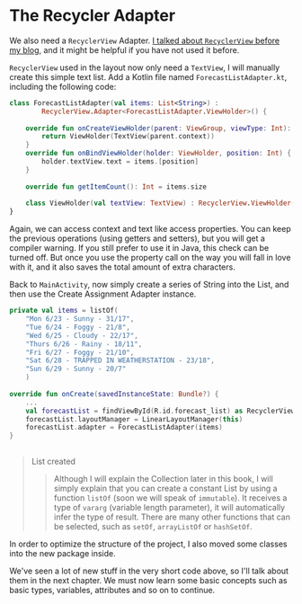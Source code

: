 # The Recycler Adapter

We also need a `RecyclerView` Adapter. [I talked about `RecyclerView` before my blog], and it might be helpful if you have not used it before.

`RecyclerView` used in the layout now only need a `TextView`, I will manually create this simple text list. Add a Kotlin file named `ForecastListAdapter.kt`, including the following code:
```kotlin
class ForecastListAdapter(val items: List<String>) :
        RecyclerView.Adapter<ForecastListAdapter.ViewHolder>() {
        
    override fun onCreateViewHolder(parent: ViewGroup, viewType: Int): ViewHolder {
        return ViewHolder(TextView(parent.context))
    }
    override fun onBindViewHolder(holder: ViewHolder, position: Int) {
        holder.textView.text = items.[position]
    }
    
    override fun getItemCount(): Int = items.size
    
    class ViewHolder(val textView: TextView) : RecyclerView.ViewHolder(textView)
}
```

Again, we can access context and text like access properties. You can keep the previous operations (using getters and setters), but you will get a compiler warning. If you still prefer to use it in Java, this check can be turned off. But once you use the property call on the way you will fall in love with it, and it also saves the total amount of extra characters.

Back to `MainActivity`, now simply create a series of String into the List, and then use the Create Assignment Adapter instance.

```kotlin
private val items = listOf(
    "Mon 6/23 - Sunny - 31/17",
    "Tue 6/24 - Foggy - 21/8",
    "Wed 6/25 - Cloudy - 22/17",
    "Thurs 6/26 - Rainy - 18/11",
    "Fri 6/27 - Foggy - 21/10",
    "Sat 6/28 - TRAPPED IN WEATHERSTATION - 23/18",
    "Sun 6/29 - Sunny - 20/7"
    )
    
override fun onCreate(savedInstanceState: Bundle?) {
    ...
    val forecastList = findViewById(R.id.forecast_list) as RecyclerView
    forecastList.layoutManager = LinearLayoutManager(this) 
    forecastList.adapter = ForecastListAdapter(items)
}
    
```

>List created
>>Although I will explain the Collection later in this book, I will simply explain that you can create a constant List by using a function `listOf` (soon we will speak of `immutable`). It receives a type of `vararg` (variable length parameter), it will automatically infer the type of result.
>> There are many other functions that can be selected, such as `setOf`, `arrayListOf` or `hashSetOf`.

In order to optimize the structure of the project, I also moved some classes into the new package inside.

We've seen a lot of new stuff in the very short code above, so I'll talk about them in the next chapter. We must now learn some basic concepts such as basic types, variables, attributes and so on to continue.



[I talked about `RecyclerView` before my blog]: http://antonioleiva.com/recyclerview/
